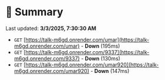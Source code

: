# 📖 Summary
Last updated: **3/3/2025, 7:30:30 AM**

- `GET` [https://talk-m6gd.onrender.com/umar](https://talk-m6gd.onrender.com/umar) - **Down** (195ms)
- `GET` [https://talk-m6gd.onrender.com/9337](https://talk-m6gd.onrender.com/9337) - **Down** (130ms)
- `GET` [https://talk-m6gd.onrender.com/umar920](https://talk-m6gd.onrender.com/umar920) - **Down** (147ms)
